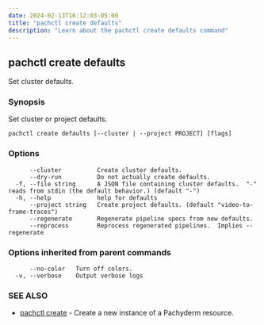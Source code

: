 ```yaml
---
date: 2024-02-13T16:12:03-05:00
title: "pachctl create defaults"
description: "Learn about the pachctl create defaults command"
---
```


## pachctl create defaults

Set cluster defaults.

### Synopsis

Set cluster or project defaults.

```
pachctl create defaults [--cluster | --project PROJECT] [flags]
```

### Options

```
      --cluster          Create cluster defaults.
      --dry-run          Do not actually create defaults.
  -f, --file string      A JSON file containing cluster defaults.  "-" reads from stdin (the default behavior.) (default "-")
  -h, --help             help for defaults
      --project string   Create project defaults. (default "video-to-frame-traces")
      --regenerate       Regenerate pipeline specs from new defaults.
      --reprocess        Reprocess regenerated pipelines.  Implies --regenerate
```

### Options inherited from parent commands

```
      --no-color   Turn off colors.
  -v, --verbose    Output verbose logs
```

### SEE ALSO

* [pachctl create](../pachctl_create)	 - Create a new instance of a Pachyderm resource.

